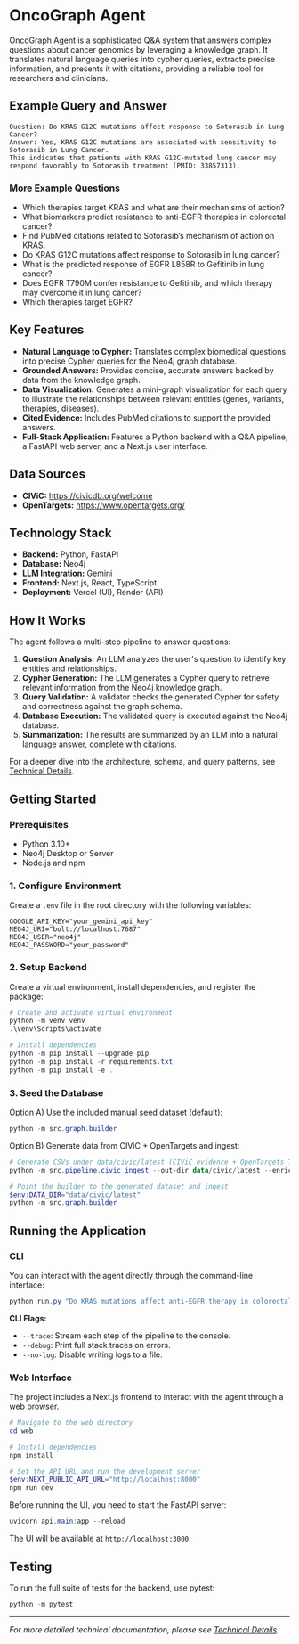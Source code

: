 # OncoGraph Agent

OncoGraph Agent is a sophisticated Q&A system that answers complex questions about cancer genomics by leveraging a knowledge graph. It translates natural language queries into cypher queries, extracts precise information, and presents it with citations, providing a reliable tool for researchers and clinicians.

## Example Query and Answer
```
Question: Do KRAS G12C mutations affect response to Sotorasib in Lung Cancer?
Answer: Yes, KRAS G12C mutations are associated with sensitivity to Sotorasib in Lung Cancer. 
This indicates that patients with KRAS G12C-mutated lung cancer may respond favorably to Sotorasib treatment (PMID: 33857313).
```

### More Example Questions

- Which therapies target KRAS and what are their mechanisms of action?
- What biomarkers predict resistance to anti-EGFR therapies in colorectal cancer?
- Find PubMed citations related to Sotorasib’s mechanism of action on KRAS.
- Do KRAS G12C mutations affect response to Sotorasib in lung cancer?
- What is the predicted response of EGFR L858R to Gefitinib in lung cancer?
- Does EGFR T790M confer resistance to Gefitinib, and which therapy may overcome it in lung cancer?
- Which therapies target EGFR?

## Key Features

- **Natural Language to Cypher:** Translates complex biomedical questions into precise Cypher queries for the Neo4j graph database.
- **Grounded Answers:** Provides concise, accurate answers backed by data from the knowledge graph.
- **Data Visualization:** Generates a mini-graph visualization for each query to illustrate the relationships between relevant entities (genes, variants, therapies, diseases).
- **Cited Evidence:** Includes PubMed citations to support the provided answers.
- **Full-Stack Application:** Features a Python backend with a Q&A pipeline, a FastAPI web server, and a Next.js user interface.

## Data Sources
- **CIViC:** https://civicdb.org/welcome
- **OpenTargets:** https://www.opentargets.org/

## Technology Stack

- **Backend:** Python, FastAPI
- **Database:** Neo4j
- **LLM Integration:** Gemini
- **Frontend:** Next.js, React, TypeScript
- **Deployment:** Vercel (UI), Render (API)

## How It Works

The agent follows a multi-step pipeline to answer questions:

1.  **Question Analysis:** An LLM analyzes the user's question to identify key entities and relationships.
2.  **Cypher Generation:** The LLM generates a Cypher query to retrieve relevant information from the Neo4j knowledge graph.
3.  **Query Validation:** A validator checks the generated Cypher for safety and correctness against the graph schema.
4.  **Database Execution:** The validated query is executed against the Neo4j database.
5.  **Summarization:** The results are summarized by an LLM into a natural language answer, complete with citations.

For a deeper dive into the architecture, schema, and query patterns, see [Technical Details](./docs/TECHNICAL_DETAILS.md).

## Getting Started

### Prerequisites

- Python 3.10+
- Neo4j Desktop or Server
- Node.js and npm

### 1. Configure Environment

Create a `.env` file in the root directory with the following variables:

```
GOOGLE_API_KEY="your_gemini_api_key"
NEO4J_URI="bolt://localhost:7687"
NEO4J_USER="neo4j"
NEO4J_PASSWORD="your_password"
```

### 2. Setup Backend

Create a virtual environment, install dependencies, and register the package:

```powershell
# Create and activate virtual environment
python -m venv venv
.\venv\Scripts\activate

# Install dependencies
python -m pip install --upgrade pip
python -m pip install -r requirements.txt
python -m pip install -e .
```

### 3. Seed the Database

Option A) Use the included manual seed dataset (default):

```powershell
python -m src.graph.builder
```

Option B) Generate data from CIViC + OpenTargets and ingest:

```powershell
# Generate CSVs under data/civic/latest (CIViC evidence + OpenTargets TARGETS)
python -m src.pipeline.civic_ingest --out-dir data/civic/latest --enrich-tags

# Point the builder to the generated dataset and ingest
$env:DATA_DIR="data/civic/latest"
python -m src.graph.builder
```

## Running the Application

### CLI

You can interact with the agent directly through the command-line interface:

```powershell
python run.py "Do KRAS mutations affect anti-EGFR therapy in colorectal cancer?"
```

**CLI Flags:**
- `--trace`: Stream each step of the pipeline to the console.
- `--debug`: Print full stack traces on errors.
- `--no-log`: Disable writing logs to a file.

### Web Interface

The project includes a Next.js frontend to interact with the agent through a web browser.

```powershell
# Navigate to the web directory
cd web

# Install dependencies
npm install

# Set the API URL and run the development server
$env:NEXT_PUBLIC_API_URL="http://localhost:8000"
npm run dev
```
Before running the UI, you need to start the FastAPI server:
```powershell
uvicorn api.main:app --reload
```
The UI will be available at `http://localhost:3000`.

## Testing

To run the full suite of tests for the backend, use pytest:

```powershell
python -m pytest
```

---

*For more detailed technical documentation, please see [Technical Details](./docs/TECHNICAL_DETAILS.md).*